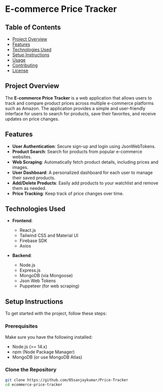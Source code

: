 # E-commerce Price Tracker

## Table of Contents

- [Project Overview](#project-overview)
- [Features](#features)
- [Technologies Used](#technologies-used)
- [Setup Instructions](#setup-instructions)
- [Usage](#usage)
- [Contributing](#contributing)
- [License](#license)

## Project Overview

The **E-commerce Price Tracker** is a web application that allows users to track and compare product prices across multiple e-commerce platforms such as Amazon. The application provides a simple and user-friendly interface for users to search for products, save their favorites, and receive updates on price changes.

## Features

- **User Authentication**: Secure sign-up and login using JsonWebTokens.
- **Product Search**: Search for products from popular e-commerce websites.
- **Web Scraping**: Automatically fetch product details, including prices and images.
- **User Dashboard**: A personalized dashboard for each user to manage their saved products.
- **Add/Delete Products**: Easily add products to your watchlist and remove them as needed.
- **Price Tracking**: Keep track of price changes over time.

## Technologies Used

- **Frontend**:
  - React.js
  - Tailwind CSS and Material UI
  - Firebase SDK
  - Axios

- **Backend**:
  - Node.js
  - Express.js
  - MongoDB (via Mongoose)
  - Json Web Tokens
  - Puppeteer (for web scraping)

## Setup Instructions

To get started with the project, follow these steps:

### Prerequisites

Make sure you have the following installed:
- Node.js (>= 14.x)
- npm (Node Package Manager)
- MongoDB (or use MongoDB Atlas)

### Clone the Repository

```bash
git clone https://github.com/05sanjaykumar/Price-Tracker
cd ecommerce-price-tracker
